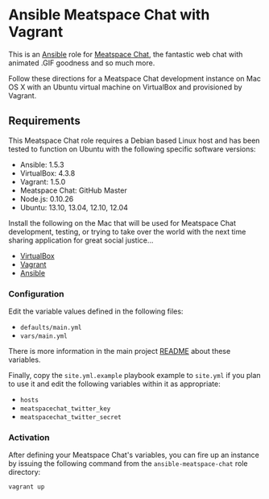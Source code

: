 # Ansible Meatspace Chat with Vagrant

This is an [Ansible](http://www.ansible.com/) role for
[Meatspace Chat](https://github.com/meatspaces/meatspace_chat), the fantastic
web chat with animated .GIF goodness and so much more.

Follow these directions for a Meatspace Chat development instance on Mac OS X
with an Ubuntu virtual machine on VirtualBox and provisioned by Vagrant.

## Requirements

This Meatspace Chat role requires a Debian based Linux host and has been
tested to function on Ubuntu with the following specific software versions:

* Ansible: 1.5.3
* VirtualBox: 4.3.8
* Vagrant: 1.5.0
* Meatspace Chat: GitHub Master
* Node.js: 0.10.26
* Ubuntu: 13.10, 13.04, 12.10, 12.04

Install the following on the Mac that will be used for Meatspace Chat
development, testing, or trying to take over the world with the next time
sharing application for great social justice...

* [VirtualBox](https://www.virtualbox.org/)
* [Vagrant](http://www.vagrantup.com/)
* [Ansible](http://www.ansibleworks.com/docs/intro_installation.html)

### Configuration

Edit the variable values defined in the following files:

* `defaults/main.yml`
* `vars/main.yml`

There is more information in the main project [README](README.md) about
these variables.

Finally, copy the `site.yml.example` playbook example to `site.yml` if you
plan to use it and edit the following variables within it as appropriate:

* `hosts`
* `meatspacechat_twitter_key`
* `meatspacechat_twitter_secret`

### Activation

After defining your Meatspace Chat's variables, you can fire up an  instance
by issuing the following command from the `ansible-meatspace-chat`
role directory:

```
vagrant up
```

